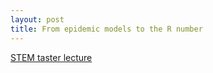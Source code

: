 ```yaml
---
layout: post
title: From epidemic models to the R number
---
```


[STEM taster lecture](/slides/stem_taster_20200624.pdf)